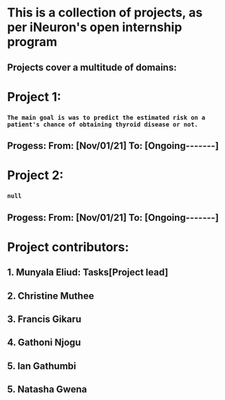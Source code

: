 # This is a collection of projects, as per iNeuron's open internship program

## Projects cover a multitude of domains:


# Project 1: 

### ```The main goal is was to predict the estimated risk on a patient's chance of obtaining thyroid disease or not.```

## Progess:  From: [Nov/01/21] To: [Ongoing-------]

# Project 2: 

### ```null```

## Progess:  From: [Nov/01/21] To: [Ongoing-------]




# Project contributors:

## 1. Munyala Eliud: Tasks[Project lead]
## 2. Christine Muthee
## 3. Francis Gikaru
## 4. Gathoni Njogu
## 5. Ian Gathumbi
## 5. Natasha Gwena